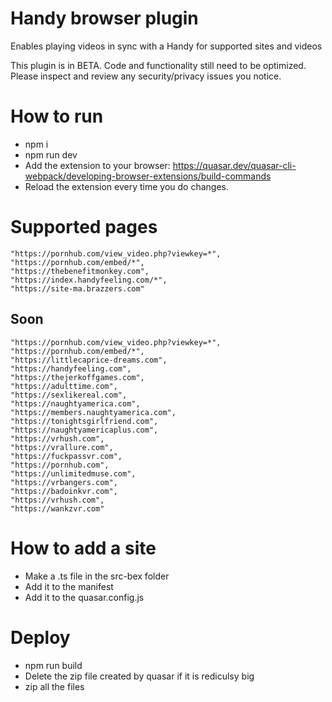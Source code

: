 # Handy browser plugin
Enables playing videos in sync with a Handy for supported sites and videos

This plugin is in BETA. Code and functionality still need to be optimized. Please inspect and review any security/privacy issues you notice.

# How to run
- npm i
- npm run dev
- Add the extension to your browser: https://quasar.dev/quasar-cli-webpack/developing-browser-extensions/build-commands
- Reload the extension every time you do changes.

# Supported pages
    "https://pornhub.com/view_video.php?viewkey=*",
    "https://pornhub.com/embed/*",
    "https://thebenefitmonkey.com",
    "https://index.handyfeeling.com/*",
    "https://site-ma.brazzers.com"
## Soon
    "https://pornhub.com/view_video.php?viewkey=*",
    "https://pornhub.com/embed/*",
    "https://littlecaprice-dreams.com",
    "https://handyfeeling.com",
    "https://thejerkoffgames.com",
    "https://adulttime.com",
    "https://sexlikereal.com",
    "https://naughtyamerica.com",
    "https://members.naughtyamerica.com",
    "https://tonightsgirlfriend.com",
    "https://naughtyamericaplus.com",
    "https://vrhush.com",
    "https://vrallure.com",
    "https://fuckpassvr.com",
    "https://pornhub.com",
    "https://unlimitedmuse.com",
    "https://vrbangers.com",
    "https://badoinkvr.com",
    "https://vrhush.com",
    "https://wankzvr.com"


# How to add a site
- Make a .ts file in the src-bex folder
- Add it to the manifest
- Add it to the quasar.config.js

# Deploy

- npm run build
- Delete the zip file created by quasar if it is rediculsy big
- zip all the files
